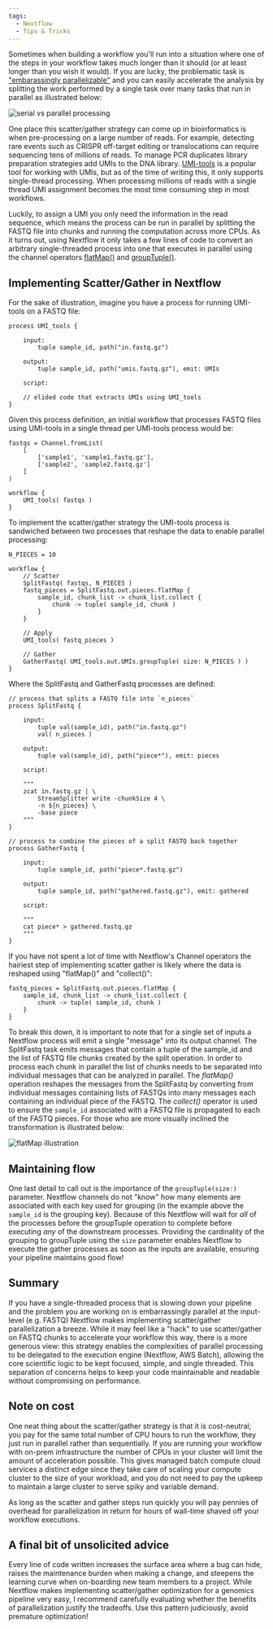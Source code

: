 ```yaml
---
tags:
  - Nextflow
  - Tips & Tricks
---
```


Sometimes when building a workflow you'll run into a situation where one of the steps in your workflow takes much longer than it should (or at least longer than you wish it would). If you are lucky, the problematic task is ["embarassingly parallelizable"](https://en.wikipedia.org/wiki/Embarrassingly_parallel) and you can easily accelerate the analysis by splitting the work performed by a single task over many tasks that run in parallel as illustrated below:

![serial vs parallel processing]({{site.baseurl}}/assets/images/serial_vs_parallel.png)

One place this scatter/gather strategy can come up in bioinformatics is when pre-processing on a large number of reads. For example, detecting rare events such as CRISPR off-target editing or translocations can require sequencing tens of millions of reads. To manage PCR duplicates library preparation strategies add UMIs to the DNA library. [UMI-tools](https://github.com/CGATOxford/UMI-tools) is a popular tool for working with UMIs, but as of the time of writing this, it only supports single-thread processing. When processing millions of reads with a single thread UMI assignment becomes the most time consuming step in most workflows.

Luckily, to assign a UMI you only need the information in the read sequence, which means the process can be run in parallel by splitting the FASTQ file into chunks and running the computation across more CPUs. As it turns out, using Nextflow it only takes a few lines of code to convert an arbitrary single-threaded process into one that executes in parallel using the channel operators [flatMap()](https://www.nextflow.io/docs/latest/operator.html#flatmap) and [groupTuple()](https://www.nextflow.io/docs/latest/operator.html#grouptuple).

## Implementing Scatter/Gather in Nextflow

For the sake of illustration, imagine you have a process for running UMI-tools on a FASTQ file:

```
process UMI_tools {
    
    input:
        tuple sample_id, path("in.fastq.gz")

    output:
        tuple sample_id, path("umis.fastq.gz"), emit: UMIs

    script:
    
    // elided code that extracts UMIs using UMI_tools
}
```

Given this process definition, an initial workflow that processes FASTQ files using UMI-tools in a single thread per UMI-tools process would be:

```
fastqs = Channel.fromList(
    [
        ['sample1', 'sample1.fastq.gz'],
        ['sample2', 'sample2.fastq.gz']
    ]
)

workflow {
    UMI_tools( fastqs )
}
```

To implement the scatter/gather strategy the UMI-tools process is sandwiched between two processes that reshape the data to enable parallel processing:

```
N_PIECES = 10

workflow {
    // Scatter
    SplitFastq( fastqs, N_PIECES )
    fastq_pieces = SplitFastq.out.pieces.flatMap {
        sample_id, chunk_list -> chunk_list.collect {
            chunk -> tuple( sample_id, chunk )
        }
    }

    // Apply
    UMI_tools( fastq_pieces )

    // Gather
    GatherFastq( UMI_tools.out.UMIs.groupTuple( size: N_PIECES ) )
}
```

Where the SplitFastq and GatherFastq processes are defined:

```
// process that splits a FASTQ file into `n_pieces`
process SplitFastq {

    input:
        tuple val(sample_id), path("in.fastq.gz")
        val( n_pieces )

    output:
        tuple val(sample_id), path("piece*"), emit: pieces

    script:

    """
    zcat in.fastq.gz | \
        StreamSplitter write -chunkSize 4 \
        -n ${n_pieces} \
        -base piece
    """
}

// process to combine the pieces of a split FASTQ back together
process GatherFastq {
    
    input:
        tuple sample_id, path("piece*.fastq.gz")

    output:
        tuple sample_id, path("gathered.fastq.gz"), emit: gathered

    script:
    
    """
    cat piece* > gathered.fastq.gz
    """
}
```

If you have not spent a lot of time with Nextflow's Channel operators the hairiest step of implementing scatter gather is likely where the data is reshaped using "flatMap()" and "collect()":

```
fastq_pieces = SplitFastq.out.pieces.flatMap {
    sample_id, chunk_list -> chunk_list.collect {
        chunk -> tuple( sample_id, chunk )
    }
}
```

To break this down, it is important to note that for a single set of inputs a Nextflow process will emit a single "message" into its output channel. The SplitFastq task emits messages that contain a tuple of the sample_id and the list of FASTQ file chunks created by the split operation. In order to process each chunk in parallel the list of chunks needs to be separated into individual messages that can be analyzed in parallel. The _flatMap()_ operation reshapes the messages from the SplitFastq by converting from individual messages containing lists of FASTQs into many messages each containing an individual piece of the FASTQ. The _collect()_ operator is used to ensure the `sample_id` associated with a FASTQ file is propagated to each of the FASTQ pieces. For those who are more visually inclined the transformation is illustrated below:

![flatMap illustration]({{site.baseurl}}/assets/images/nextflow_flatMap.png)

## Maintaining flow

One last detail to call out is the importance of the `groupTuple(size:)` parameter. Nextflow channels do not "know" how many elements are associated with each key used for grouping (in the example above the `sample_id` is the grouping key). Because of this Nextflow will wait for _all_ of  the processes before the groupTuple operation to complete before executing _any_ of the downstream processes. Providing the cardinality of the grouping to groupTuple using the `size` parameter enables Nextflow to execute the gather processes as soon as the inputs are available, ensuring your pipeline maintains good flow!

## Summary

If you have a single-threaded process that is slowing down your pipeline and the problem you are working on is embarrassingly parallel at the input-level (e.g. FASTQ) Nextflow makes implementing scatter/gather parallelization a breeze. While it may feel like a "hack" to use scatter/gather on FASTQ chunks to accelerate your workflow this way, there is a more generous view: this strategy enables the complexities of parallel processing to be delegated to the execution engine (Nextflow, AWS Batch), allowing the core scientific logic to be kept focused, simple, and single threaded. This separation of concerns helps to keep your code maintainable and readable without compromising on performance.

## Note on cost

One neat thing about the scatter/gather strategy is that it is cost-neutral; you pay for the same total number of CPU hours to run the workflow, they just run in parallel rather than sequentially. If you are running your workflow with on-prem infrastructure the number of CPUs in your cluster will limit the amount of acceleration possible. This gives managed batch compute cloud services a distinct edge since they take care of scaling your compute cluster to the size of your workload, and you do not need to pay the upkeep to maintain a large cluster to serve spiky and variable demand.

As long as the scatter and gather steps run quickly you will pay pennies of overhead for parallelization in return for hours of wall-time shaved off your workflow executions.

## A final bit of unsolicited advice

Every line of code written increases the surface area where a bug can hide, raises the maintenance burden when making a change, and steepens the learning curve when on-boarding new team members to a project. While Nextflow makes implementing scatter/gather optimization for a genomics pipeline very easy, I recommend carefully evaluating whether the benefits of parallelization justify the tradeoffs. Use this pattern judiciously, avoid premature optimization!
